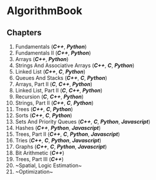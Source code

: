 # AlgorithmBook

## Chapters

1. Fundamentals (***C++***, ***Python***)
2. Fundamentals II (***C++***, ***Python***)
3. Arrays (***C++***, ***Python***)
4. Strings And Associative Arrays (***C++***, ***C***, ***Python***)
5. Linked List (***C++***, ***C***, ***Python***)
6. Queues And Stacks (***C++***, ***C***, ***Python***)
7. Arrays, Part II (***C***, ***C++***, ***Python***)
8. Linked List, Part II (***C***, ***C++***, ***Python***)
9. Recursion (***C***, ***C++***, ***Python***)
10. Strings, Part II (***C++***, ***C***, ***Python***)
11. Trees (***C++***, ***C***, ***Python***)
12. Sorts (***C++***, ***C***, ***Python***)
13. Sets And Priority Queues (***C++***, ***C***, ***Python***, ***Javascript***)
14. Hashes (***C++***, ***Python***, ***Javascript***)
15. Trees, Part II (***C++***, ***C***, ***Python***, ***Javascript***)
16. Tries (***C++***, ***C***, ***Python***, ***Javascript***)
17. Graphs (***C++***, ***C***, ***Python***, ***Javascript***)
18. Bit Arithmetic (***C++***)
19. Trees, Part III (***C++***)
20. ~Spatial, Logic Estimation~
21. ~Optimization~
